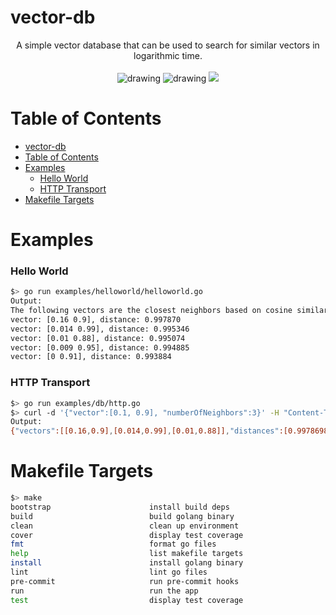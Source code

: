 # vector-db

<div align="center">
A simple vector database that can be used to search for similar vectors in logarithmic time.
<br>
<br>
<img src="https://github.com/tobias-mayer/vector-db/actions/workflows/test.yml/badge.svg" alt="drawing"/>
<img src="https://github.com/tobias-mayer/vector-db/actions/workflows/lint.yml/badge.svg" alt="drawing"/>
<a href="https://codecov.io/gh/tobias-mayer/vector-db" >
<img src="https://codecov.io/gh/tobias-mayer/vector-db/branch/master/graph/badge.svg?token=V3XINHNCKM"/>
</a>
<!-- <img src="https://img.shields.io/github/v/release/tobias-mayer/vector-db" alt="drawing"/>
<img src="https://img.shields.io/docker/pulls/tobias-mayer/vector-db" alt="drawing"/>
<img src="https://img.shields.io/github/downloads/tobias-mayer/vector-db/total.svg" alt="drawing"/> -->
</div>

# Table of Contents
<!--ts-->
- [vector-db](#vector-db)
- [Table of Contents](#table-of-contents)
- [Examples](#examples)
    - [Hello World](#hello-world)
    - [HTTP Transport](#http-transport)
- [Makefile Targets](#makefile-targets)

<!--te-->

# Examples

### Hello World
```sh
$> go run examples/helloworld/helloworld.go
Output:
The following vectors are the closest neighbors based on cosine similarity:
vector: [0.16 0.9], distance: 0.997870
vector: [0.014 0.99], distance: 0.995346
vector: [0.01 0.88], distance: 0.995074
vector: [0.009 0.95], distance: 0.994885
vector: [0 0.91], distance: 0.993884
```

### HTTP Transport
```sh
$> go run examples/db/http.go
$> curl -d '{"vector":[0.1, 0.9], "numberOfNeighbors":3}' -H "Content-Type: application/json" -X POST http://localhost:8080/search
Output:
{"vectors":[[0.16,0.9],[0.014,0.99],[0.01,0.88]],"distances":[0.9978698605247033,0.9953458731615661,0.9950743923646557]}
```



# Makefile Targets
```sh
$> make
bootstrap                      install build deps
build                          build golang binary
clean                          clean up environment
cover                          display test coverage
fmt                            format go files
help                           list makefile targets
install                        install golang binary
lint                           lint go files
pre-commit                     run pre-commit hooks
run                            run the app
test                           display test coverage
```
